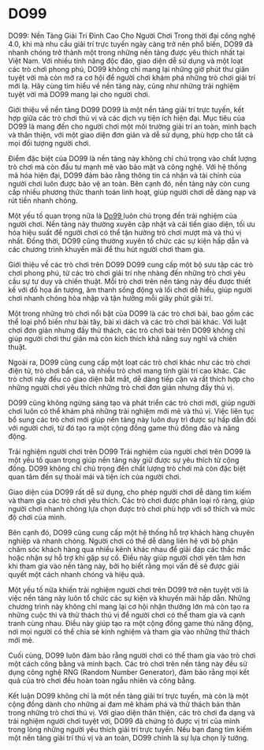 # DO99
DO99: Nền Tảng Giải Trí Đỉnh Cao Cho Người Chơi
Trong thời đại công nghệ 4.0, khi mà nhu cầu giải trí trực tuyến ngày càng trở nên phổ biến, DO99 đã nhanh chóng trở thành một trong những nền tảng được yêu thích nhất tại Việt Nam. Với nhiều tính năng độc đáo, giao diện dễ sử dụng và một loạt các trò chơi phong phú, DO99 không chỉ mang lại những giờ phút thư giãn tuyệt vời mà còn mở ra cơ hội để người chơi khám phá những trò chơi giải trí mới lạ. Hãy cùng tìm hiểu về nền tảng này, cũng như những trải nghiệm tuyệt vời mà DO99 mang lại cho người chơi.

Giới thiệu về nền tảng DO99
DO99 là một nền tảng giải trí trực tuyến, kết hợp giữa các trò chơi thú vị và các dịch vụ tiện ích hiện đại. Mục tiêu của DO99 là mang đến cho người chơi một môi trường giải trí an toàn, minh bạch và thân thiện, với một giao diện đơn giản và dễ sử dụng, phù hợp cho tất cả mọi đối tượng người chơi.

Điểm đặc biệt của DO99 là nền tảng này không chỉ chú trọng vào chất lượng trò chơi mà còn đầu tư mạnh mẽ vào bảo mật và công nghệ. Với hệ thống mã hóa hiện đại, DO99 đảm bảo rằng thông tin cá nhân và tài chính của người chơi luôn được bảo vệ an toàn. Bên cạnh đó, nền tảng này còn cung cấp nhiều phương thức thanh toán linh hoạt, giúp người chơi dễ dàng nạp và rút tiền nhanh chóng.

Một yếu tố quan trọng nữa là <a href="https://do99.site"> Do99 </a>  luôn chú trọng đến trải nghiệm của người chơi. Nền tảng này thường xuyên cập nhật và cải tiến giao diện, tối ưu hóa hiệu suất để người chơi có thể tận hưởng trò chơi mượt mà và thú vị nhất. Đồng thời, DO99 cũng thường xuyên tổ chức các sự kiện hấp dẫn và các chương trình khuyến mãi để thu hút người chơi tham gia.

Giới thiệu về các trò chơi trên DO99
DO99 cung cấp một bộ sưu tập các trò chơi phong phú, từ các trò chơi giải trí nhẹ nhàng đến những trò chơi yêu cầu sự tư duy và chiến thuật. Mỗi trò chơi trên nền tảng này đều được thiết kế với đồ họa ấn tượng, âm thanh sống động và lối chơi dễ hiểu, giúp người chơi nhanh chóng hòa nhập và tận hưởng mỗi giây phút giải trí.

Một trong những trò chơi nổi bật của DO99 là các trò chơi bài, bao gồm các thể loại phổ biến như bài tây, bài xì dách và các trò chơi bài khác. Với luật chơi đơn giản nhưng đầy thử thách, các trò chơi bài trên DO99 không chỉ giúp người chơi thư giãn mà còn kích thích khả năng suy nghĩ và chiến thuật.

Ngoài ra, DO99 cũng cung cấp một loạt các trò chơi khác như các trò chơi điện tử, trò chơi bắn cá, và nhiều trò chơi mang tính giải trí cao khác. Các trò chơi này đều có giao diện bắt mắt, dễ dàng tiếp cận và rất thích hợp cho những người chơi yêu thích những trò chơi đơn giản nhưng đầy thú vị.

DO99 cũng không ngừng sáng tạo và phát triển các trò chơi mới, giúp người chơi luôn có thể khám phá những trải nghiệm mới mẻ và thú vị. Việc liên tục bổ sung các trò chơi mới giúp nền tảng này luôn duy trì được sự hấp dẫn đối với người chơi, từ đó tạo ra một cộng đồng game thủ đông đảo và năng động.

Trải nghiệm người chơi trên DO99
Trải nghiệm của người chơi trên DO99 là một yếu tố quan trọng giúp nền tảng này giữ được sự yêu thích từ cộng đồng. DO99 không chỉ chú trọng đến chất lượng trò chơi mà còn đặc biệt quan tâm đến sự thoải mái và tiện ích của người chơi.

Giao diện của DO99 rất dễ sử dụng, cho phép người chơi dễ dàng tìm kiếm và tham gia các trò chơi yêu thích. Các trò chơi được phân loại rõ ràng, giúp người chơi nhanh chóng lựa chọn được trò chơi phù hợp với sở thích và mức độ chơi của mình.

Bên cạnh đó, DO99 cũng cung cấp một hệ thống hỗ trợ khách hàng chuyên nghiệp và nhanh chóng. Người chơi có thể dễ dàng liên hệ với bộ phận chăm sóc khách hàng qua nhiều kênh khác nhau để giải đáp các thắc mắc hoặc nhận sự hỗ trợ khi gặp sự cố. Điều này giúp người chơi yên tâm hơn khi tham gia vào nền tảng này, bởi họ biết rằng mọi vấn đề sẽ được giải quyết một cách nhanh chóng và hiệu quả.

Một yếu tố nữa khiến trải nghiệm người chơi trên DO99 trở nên tuyệt vời là việc nền tảng này luôn tổ chức các sự kiện và khuyến mãi hấp dẫn. Những chương trình này không chỉ mang lại cơ hội nhận thưởng lớn mà còn tạo ra những cuộc thi và thử thách thú vị để người chơi có thể tham gia và cạnh tranh cùng nhau. Điều này giúp tạo ra một cộng đồng game thủ năng động, nơi mọi người có thể chia sẻ kinh nghiệm và tham gia vào những thử thách mới mẻ.

Cuối cùng, DO99 luôn đảm bảo rằng người chơi có thể tham gia vào trò chơi một cách công bằng và minh bạch. Các trò chơi trên nền tảng này đều sử dụng công nghệ RNG (Random Number Generator), đảm bảo rằng mọi kết quả của trò chơi đều hoàn toàn ngẫu nhiên và công bằng.

Kết luận
DO99 không chỉ là một nền tảng giải trí trực tuyến, mà còn là một cộng đồng dành cho những ai đam mê khám phá và thử thách bản thân trong những trò chơi thú vị. Với giao diện thân thiện, các trò chơi đa dạng và trải nghiệm người chơi tuyệt vời, DO99 đã chứng tỏ được vị trí của mình trong lòng những người yêu thích giải trí trực tuyến. Nếu bạn đang tìm kiếm một nền tảng giải trí thú vị và an toàn, DO99 chính là sự lựa chọn lý tưởng.



